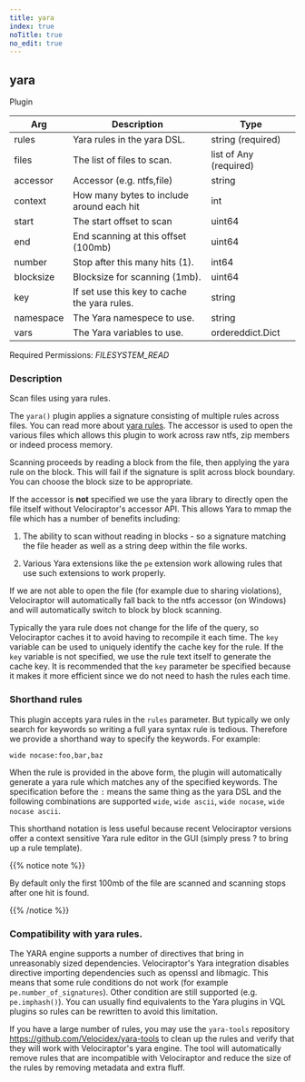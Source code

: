 ```yaml
---
title: yara
index: true
noTitle: true
no_edit: true
---
```




<div class="vql_item"></div>


## yara
<span class='vql_type pull-right page-header'>Plugin</span>



<div class="vqlargs"></div>

Arg | Description | Type
----|-------------|-----
rules|Yara rules in the yara DSL.|string (required)
files|The list of files to scan.|list of Any (required)
accessor|Accessor (e.g. ntfs,file)|string
context|How many bytes to include around each hit|int
start|The start offset to scan|uint64
end|End scanning at this offset (100mb)|uint64
number|Stop after this many hits (1).|int64
blocksize|Blocksize for scanning (1mb).|uint64
key|If set use this key to cache the  yara rules.|string
namespace|The Yara namespece to use.|string
vars|The Yara variables to use.|ordereddict.Dict

Required Permissions: 
<i class="linkcolour label pull-right label-success">FILESYSTEM_READ</i>

### Description

Scan files using yara rules.

The `yara()` plugin applies a signature consisting of multiple rules
across files. You can read more about [yara rules](https://yara.readthedocs.io/en/v4.2.3/writingrules.html). The
accessor is used to open the various files which allows this plugin to
work across raw ntfs, zip members or indeed process memory.

Scanning proceeds by reading a block from the file, then applying the
yara rule on the block. This will fail if the signature is split
across block boundary. You can choose the block size to be
appropriate.

If the accessor is **not** specified we use the yara library to
directly open the file itself without Velociraptor's accessor
API. This allows Yara to mmap the file which has a number of
benefits including:

  1. The ability to scan without reading in blocks - so a
     signature matching the file header as well as a string deep
     within the file works.

  2. Various Yara extensions like the `pe` extension work allowing
     rules that use such extensions to work properly.

If we are not able to open the file (for example due to sharing
violations), Velociraptor will automatically fall back to the ntfs
accessor (on Windows) and will automatically switch to block by
block scanning.

Typically the yara rule does not change for the life of the query,
so Velociraptor caches it to avoid having to recompile it each
time. The `key` variable can be used to uniquely identify the
cache key for the rule. If the `key` variable is not specified, we
use the rule text itself to generate the cache key. It is
recommended that the `key` parameter be specified because it makes
it more efficient since we do not need to hash the rules each time.

### Shorthand rules

This plugin accepts yara rules in the `rules` parameter. But typically
we only search for keywords so writing a full yara syntax rule is
tedious. Therefore we provide a shorthand way to specify the
keywords. For example:

```
wide nocase:foo,bar,baz
```

When the rule is provided in the above form, the plugin will
automatically generate a yara rule which matches any of the specified
keywords. The specification before the `:` means the same thing as the
yara DSL and the following combinations are supported `wide`,
`wide ascii`, `wide nocase`, `wide nocase ascii`.

This shorthand notation is less useful because recent Velociraptor
versions offer a context sensitive Yara rule editor in the GUI
(simply press ? to bring up a rule template).

{{% notice note %}}

By default only the first 100mb of the file are scanned and
scanning stops after one hit is found.

{{% /notice %}}

### Compatibility with yara rules.

The YARA engine supports a number of directives that bring in
unreasonably sized dependencies. Velociraptor's Yara integration
disables directive importing dependencies such as openssl and
libmagic. This means that some rule conditions do not work (for
example `pe.number_of_signatures`). Other condition are still
supported (e.g. `pe.imphash()`). You can usually find equivalents
to the Yara plugins in VQL plugins so rules can be rewritten to
avoid this limitation.

If you have a large number of rules, you may use the `yara-tools`
repository https://github.com/Velocidex/yara-tools to clean up the
rules and verify that they will work with Velociraptor's yara
engine. The tool will automatically remove rules that are
incompatible with Velociraptor and reduce the size of the rules by
removing metadata and extra fluff.


